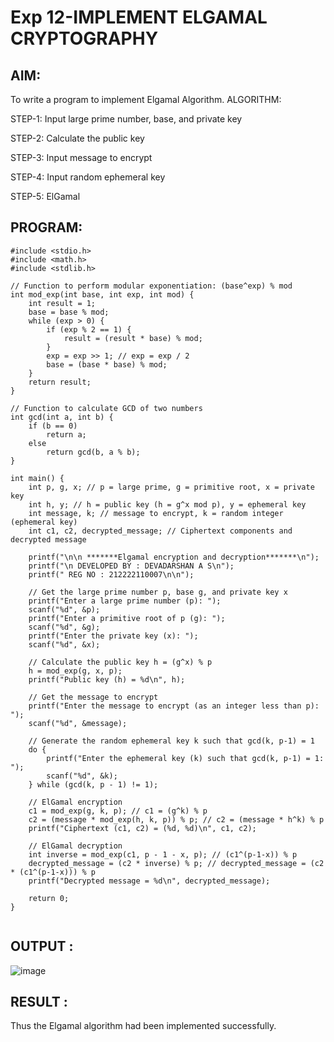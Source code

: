 # Exp 12-IMPLEMENT ELGAMAL CRYPTOGRAPHY

## AIM:
To write a program to implement Elgamal Algorithm. ALGORITHM:

STEP-1: Input large prime number, base, and private key

STEP-2: Calculate the public key

STEP-3: Input message to encrypt

STEP-4: Input random ephemeral key

STEP-5: ElGamal

## PROGRAM:
```
#include <stdio.h>
#include <math.h>
#include <stdlib.h>

// Function to perform modular exponentiation: (base^exp) % mod
int mod_exp(int base, int exp, int mod) {
    int result = 1;
    base = base % mod;
    while (exp > 0) {
        if (exp % 2 == 1) {
            result = (result * base) % mod;
        }
        exp = exp >> 1; // exp = exp / 2
        base = (base * base) % mod;
    }
    return result;
}

// Function to calculate GCD of two numbers
int gcd(int a, int b) {
    if (b == 0)
        return a;
    else
        return gcd(b, a % b);
}

int main() {
    int p, g, x; // p = large prime, g = primitive root, x = private key
    int h, y; // h = public key (h = g^x mod p), y = ephemeral key
    int message, k; // message to encrypt, k = random integer (ephemeral key)
    int c1, c2, decrypted_message; // Ciphertext components and decrypted message

    printf("\n\n *******Elgamal encryption and decryption*******\n");
    printf("\n DEVELOPED BY : DEVADARSHAN A S\n");
    printf(" REG NO : 212222110007\n\n");

    // Get the large prime number p, base g, and private key x
    printf("Enter a large prime number (p): ");
    scanf("%d", &p);
    printf("Enter a primitive root of p (g): ");
    scanf("%d", &g);
    printf("Enter the private key (x): ");
    scanf("%d", &x);

    // Calculate the public key h = (g^x) % p
    h = mod_exp(g, x, p);
    printf("Public key (h) = %d\n", h);

    // Get the message to encrypt
    printf("Enter the message to encrypt (as an integer less than p): ");
    scanf("%d", &message);

    // Generate the random ephemeral key k such that gcd(k, p-1) = 1
    do {
        printf("Enter the ephemeral key (k) such that gcd(k, p-1) = 1: ");
        scanf("%d", &k);
    } while (gcd(k, p - 1) != 1);

    // ElGamal encryption
    c1 = mod_exp(g, k, p); // c1 = (g^k) % p
    c2 = (message * mod_exp(h, k, p)) % p; // c2 = (message * h^k) % p
    printf("Ciphertext (c1, c2) = (%d, %d)\n", c1, c2);

    // ElGamal decryption
    int inverse = mod_exp(c1, p - 1 - x, p); // (c1^(p-1-x)) % p
    decrypted_message = (c2 * inverse) % p; // decrypted_message = (c2 * (c1^(p-1-x))) % p
    printf("Decrypted message = %d\n", decrypted_message);

    return 0;
}


```
## OUTPUT :
![image](https://github.com/user-attachments/assets/20857dca-77c1-4789-a03d-06af4271b0cf)




## RESULT :
Thus the Elgamal algorithm had been implemented successfully.
